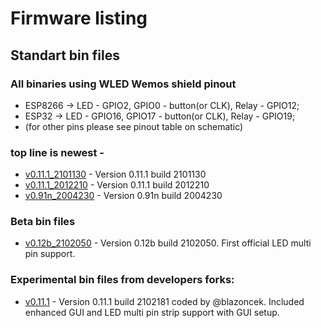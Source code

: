 # Firmware listing

## Standart bin files

### All binaries using WLED Wemos shield pinout

- ESP8266 -> LED - GPIO2, GPIO0 - button(or CLK), Relay - GPIO12;
- ESP32 -> LED - GPIO16, GPIO17 - button(or CLK), Relay - GPIO19;
- (for other pins please see pinout table on schematic)

### top line is newest -

- [v0.11.1_2101130](https://github.com/srg74/WLED-wemos-shield/tree/master/resources/Firmware/WLED_wemos_shield/v0.11.1_2101130) - Version 0.11.1 build 2101130
- [v0.11.1_2012210](https://github.com/srg74/WLED-wemos-shield/tree/master/resources/Firmware/WLED_wemos_shield/v0.11.1_2012210) - Version 0.11.1 build 2012210
- [v0.91n_2004230](https://github.com/srg74/WLED-wemos-shield/tree/master/resources/Firmware/WLED_wemos_shield/v0.91n_2004230) - Version 0.91n build 2004230

### Beta bin files

- [v0.12b_2102050](https://github.com/srg74/WLED-wemos-shield/tree/master/resources/Firmware/WLED_wemos_shield/v0.12b_2102050) - Version 0.12b build 2102050. First official LED multi pin support.

### Experimental bin files from developers forks:

- [v0.11.1](https://github.com/srg74/WLED-wemos-shield/tree/master/resources/Firmware/WLED_wemos_shield/v0.11.1_blazonchek_multistrip) - Version 0.11.1 build 2102181 coded by @blazoncek. Included enhanced GUI and LED multi pin strip support with GUI setup.